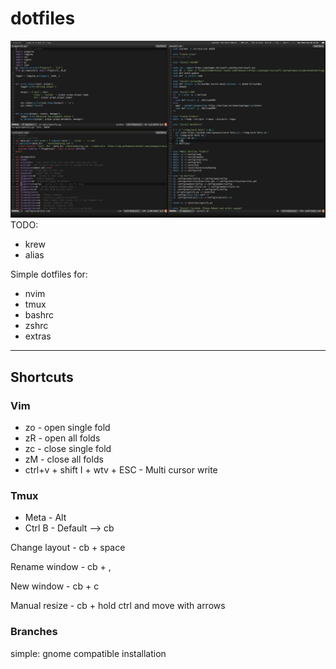 # dotfiles
![alt text](dotfiles.jpg)
TODO:
- krew
- alias

Simple dotfiles for:
- nvim
- tmux
- bashrc
- zshrc
- extras

---
## Shortcuts
### Vim

- zo - open single fold
- zR - open all folds
- zc - close single fold
- zM - close all folds
- ctrl+v + shift I + wtv + ESC - Multi cursor write

### Tmux
* Meta - Alt
* Ctrl B - Default  --> cb

Change layout - cb + space

Rename window - cb + ,

New window - cb + c

Manual resize - cb + hold ctrl and move with arrows

### Branches

simple: gnome compatible installation
